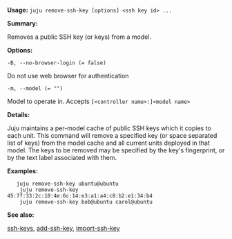 **Usage:** `juju remove-ssh-key [options] <ssh key id> ...`

**Summary:**

Removes a public SSH key (or keys) from a model.

**Options:**

`-B, --no-browser-login (= false)`

Do not use web browser for authentication

`-m, --model (= "")`

Model to operate in. Accepts `[<controller name>:]<model name>`

**Details:**

Juju maintains a per-model cache of public SSH keys which it copies to each unit. This command will remove a specified key (or space separated list of keys) from the model cache and all current units deployed in that model. The keys to be removed may be specified by the key's fingerprint, or by the text label associated with them.

**Examples:**

       juju remove-ssh-key ubuntu@ubuntu
        juju remove-ssh-key 45:7f:33:2c:10:4e:6c:14:e3:a1:a4:c8:b2:e1:34:b4
        juju remove-ssh-key bob@ubuntu carol@ubuntu
**See also:**

[ssh-keys](https://discourse.jujucharms.com/t/command-ssh-keys/1835), [add-ssh-key](https://discourse.jujucharms.com/t/command-add-ssh-key/1676), [import-ssh-key](https://discourse.jujucharms.com/t/command-import-ssh-key/1733)
